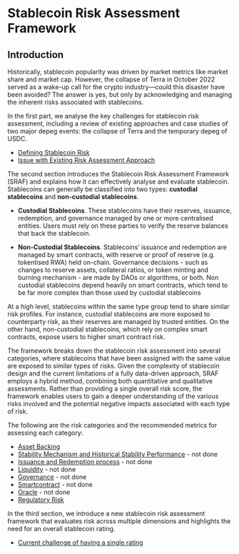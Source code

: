 # Stablecoin Risk Assessment Framework
## Introduction

Historically, stablecoin popularity was driven by market metrics like market share and market cap. However, the collapse of Terra in October 2022 served as a wake-up call for the crypto industry—could this disaster have been avoided? The answer is yes, but only by acknowledging and managing the inherent risks associated with stablecoins.

In the first part, we analyse the key challenges for stablecoin risk assessment, including a review of existing approaches and case studies of two major depeg events: the collapse of Terra and the temporary depeg of USDC.

- [Defining Stablecoin Risk](https://github.com/tamamatammy/sraf/blob/main/research/defining_stablecoin_risk.md)
- [Issue with Existing Risk Assessment Approach](https://github.com/tamamatammy/sraf/blob/main/research/issues.md)

The second section introduces the Stablecoin Risk Assessment Framework (SRAF) and explains how it can effectively analyse and evaluate stablecoin. Stablecoins can generally be classified into two types: **custodial stablecoins** and **non-custodial stablecoins**.

- **Custodial Stablecoins**. These stablecoins have their reserves, issuance, redemption, and governance managed by one or more centralised entities. Users must rely on these parties to verify the reserve balances that back the stablecoin.

- **Non-Custodial Stablecoins**. Stablecoins’ issuance and redemption are managed by smart contracts, with reserve or proof of reserve (e.g. tokentised RWA) held on-chain. Governance decisions - such as changes to reserve assets, collateral ratios, or token minting and burning mechanism - are made by DAOs or algorithms, or both. Non custodial stablecoins depend heavily on smart contracts, which tend to be far more complex than those used by custodial stablecoins

At a high level, stablecoins within the same type group tend to share similar risk profiles. For instance, custodial stablecoins are more exposed to counterparty risk, as their reserves are managed by trusted entities. On the other hand, non-custodial stablecoins, which rely on complex smart contracts, expose users to higher smart contract risk.

The framework breaks down the stablecoin risk assessment into several categories, where stablecoins that have been assigned with the same value are exposed to similar types of risks. Given the complexity of stablecoin design and the current limitations of a fully data-driven approach, SRAF employs a hybrid method, combining both quantitative and qualitative assessments. Rather than providing a single overall risk score, the framework enables users to gain a deeper understanding of the various risks involved and the potential negative impacts associated with each type of risk.

The following are the risk categories and the recommended metrics for assessing each category:
  - [Asset Backing](https://github.com/tamamatammy/sraf/blob/main/research/asset_backing_risk.md)
  - [Stability Mechanism and Historical Stability Performance](link) - not done
  - [Issuance and Redemption process](link) - not done
  - [Liquidity](link) - not done
  - [Governance](link) - not done
  - [Smartcontract](link) - not done
  - [Oracle](link) - not done
  - [Regulatory Risk](https://github.com/tamamatammy/sraf/blob/main/research/regulatory_risk.md)

In the third section, we introduce a new stablecoin risk assessment framework that evaluates risk across multiple dimensions and highlights the need for an overall stablecoin rating.

- [Current challenge of having a single rating](https://github.com/tamamatammy/sraf/blob/main/research/single_rating_challenge.md)
